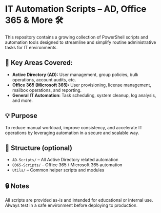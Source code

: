 # IT Automation Scripts – AD, Office 365 & More 🛠️

This repository contains a growing collection of PowerShell scripts and automation tools designed to streamline and simplify routine administrative tasks for IT environments.

## 🔧 Key Areas Covered:
- **Active Directory (AD):** User management, group policies, bulk operations, account audits, etc.
- **Office 365 (Microsoft 365):** User provisioning, license management, mailbox operations, and reporting.
- **General IT Automation:** Task scheduling, system cleanup, log analysis, and more.

## 💡 Purpose
To reduce manual workload, improve consistency, and accelerate IT operations by leveraging automation in a secure and scalable way.

## 📂 Structure (optional)
- `AD-Scripts/` – All Active Directory related automation
- `O365-Scripts/` – Office 365 / Microsoft 365 automation
- `Utils/` – Common helper scripts and modules

## 🔒 Notes
All scripts are provided as-is and intended for educational or internal use. Always test in a safe environment before deploying to production.


